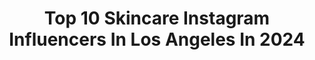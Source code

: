 ---
title: Top 10 Skincare Instagram Influencers In Los Angeles In 2024
description: >-
  Find top skincare Instagram influencers in Los Angeles in 2024. Most popular hashtags: #skincare #losangeles #beauty #ad.
platform: Instagram
hits: 292
text_top: Analyze the most popular Instagram influencers on inBeat.
text_bottom: Our database holds 292 Instagram influencers like this in Los Angeles, United States for you to pitch.
profiles:
  - username: "fitbeautytips"
    fullname: >-
      Health | Fitness | Beauty   ᭲
    bio: >-
      💖 | Healthtips💊Beautytips💄 ♻️ | DM For Removal / Credits 📧 | business enquiry - voguenyog@gmail.com
    location: "United States"
    followers: 337072
    engagement: 27
    commentsToLikes: 0.041031
    id: ckaotbp23v7cg0i78xtbtorlc
    verified: false
    hashtags: "#makeup, #america, #facts, #follow"
  - username: "onegrloneworld"
    fullname: >-
      Francesca • One Girl One World
    bio: >-
      Celebrity publicist turned beauty & travel expert -follow for lifestyle tips! 🎥Host |🎤Speaker| Afro Latina🇭🇳🇨🇷 📍Los Angeles 📩mgmt@onegirl-oneworld.com
    location: "United States"
    followers: 52724
    engagement: 999
    commentsToLikes: 0.137919
    id: ck0u12akvvjdf0i19oqiwmigi
    verified: false
    hashtags: "#ad, #puertorico, #nomadness, #costarica"
  - username: "rsnskinco"
    fullname: >-
      Rosanna Siracusa
    bio: >-
      The Extraction Queen 🤩 •Certified Acne Specialist + Corrective Treatments • @zemits.official Brand Ambassador
    location: "United States"
    followers: 39562
    engagement: 140
    commentsToLikes: 0.040992
    id: cl5m5n4mmbacu0i23c17c7600
    verified: false
    hashtags: "#woodlandhillsca, #losangelesskincare, #losangelesskin, #losangelesesthetician"
  - username: "michelleinfusino"
    fullname: >-
      MICHELLE INFUSINO
    bio: >-
      outfits + travels + skincare + eats. los angeles based 💌 hello@michelleinfusino.com
    location: "United States"
    followers: 235104
    engagement: 128
    commentsToLikes: 0.045565
    id: ck0u0plmuuhib0i19j19itgu6
    verified: false
    hashtags: "#hotelnexxus, #pacpartner, #mbassador, #originspartner"
  - username: "liattyy"
    fullname: >-
      Liat | Fashion Blogger in LA
    bio: >-
      ✖️ Influencer ✖️ Registered Nurse Injector in Aesthetics @nurseliat ✖️ fashion x beauty x skincare ✖️ Los Angeles, California ✖️ Links ⬇️
    location: "United States"
    followers: 13483
    engagement: 218
    commentsToLikes: 0.167907
    id: ck0u0awp9t4ho0i199nxf7tkn
    verified: false
    hashtags: "#lulusambassador, #windsorambassador, #ad, #nurseliat"
  - username: "fabshadowandgloss"
    fullname: >-
      iris
    bio: >-
      💋 makeup + skincare 📍los angeles, ca 💌 dm or email for pr/collab 📁 fohr verified 🌱 hdb educator
    location: "United States"
    followers: 42107
    engagement: 74
    commentsToLikes: 0.247004
    id: ck5hldcbwk0e50i11bq2pcnjw
    verified: false
    hashtags: "#glammtribe, #ulta, #lovetapz, #glowyskin"
  - username: "michellesend"
    fullname: >-
      M i c h e l l e
    bio: >-
      Beauty | Travel ———• Digital Creator, Curator & Content Producer. Writer. Lover of the light. Flow. ——— Founder @theevery.mx Founder @idealist.mx
    location: "United States"
    followers: 15518
    engagement: 583
    commentsToLikes: 0.059317
    id: ck14klgf6q3dl0i193tvr45lf
    verified: false
    hashtags: "#girl, #travelmexico, #skincare, #travel"
  - username: "joannaborov"
    fullname: >-
      Joanna Borov
    bio: >-
      Fashion model, LLM student , animal activist Follow me and your ♥️ 📍Miami
    location: "United States"
    followers: 73693
    engagement: 152
    commentsToLikes: 0.030807
    id: clbq9kl0eb1nu0j08i4okjdeu
    verified: false
    hashtags: "#fashionstyle, #beverlyhills90210, #beverlyhills, #blonde"
  - username: "aminamarie"
    fullname: >-
      Amina | Natural Hair & Beauty
    bio: >-
      † Your Internet Curlfriend Natural Hair / Beauty / Skincare / Wellness 📍 Los Angeles 💌 Partnerships - amina@cfg.co
    location: "United States"
    followers: 39584
    engagement: 72
    commentsToLikes: 0.909874
    id: ck0uaqmgycxiu0i19r5cr1z5d
    verified: false
    hashtags: "#bubblebraid, #curlyhairstyles, #curlyhairtips, #naturalhairstyle"
  - username: "maryamremias"
    fullname: >-
      Maryam | Makeup Videos
    bio: >-
      Makeup | Skincare | Hair 🏖 Los Angeles 💌 maryam@maryamremias.com Check out StriVectin here! ⬇️
    location: "United States"
    followers: 108564
    engagement: 154
    commentsToLikes: 0.047896
    id: ck5zuem3627t00i14xy77kw97
    verified: false
    hashtags: "#makeupvideos, #discovermuas, #makeupinspirations, #makeupvideoss"
---